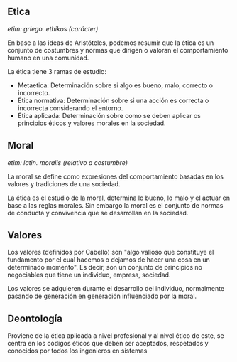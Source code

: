 ## Etica 
_etim: griego. ethikos (carácter)_

En base a las ideas de Aristóteles, podemos resumir que la ética es un conjunto de costumbres y normas que dirigen o valoran el comportamiento humano en una comunidad. 

La ética tiene 3 ramas de estudio: 
- Metaetica: Determinación sobre si algo es bueno, malo, correcto o incorrecto.
- Ética normativa: Determinación sobre si una acción es correcta o incorrecta considerando el entorno.
- Ética aplicada: Determinación sobre como se deben aplicar os principios éticos y valores morales en la sociedad.

## Moral 
_etim: latin. moralis (relativo a costumbre)_

La moral se define como expresiones del comportamiento basadas en los valores y tradiciones de una sociedad.

La ética es el estudio de la moral, determina lo bueno, lo malo y el actuar en base a las reglas morales. Sin embargo la moral es el conjunto de normas de conducta y convivencia que se desarrollan en la sociedad.

## Valores 

Los valores (definidos por Cabello) son "algo valioso que constituye el fundamento por el cual hacemos o dejamos de hacer una cosa en un determinado momento". Es decir, son un conjunto de principios no negociables que tiene un individuo, empresa, sociedad.

Los valores se adquieren durante el desarrollo del individuo, normalmente pasando de generación en generación influenciado por la moral.

## Deontología 

Proviene de la ética aplicada a nivel profesional y al nivel ético de este, se centra en los códigos éticos que deben ser aceptados, respetados y conocidos por todos los ingenieros en sistemas 